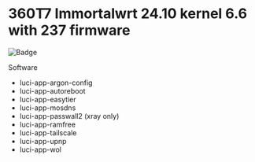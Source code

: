 # 360T7 Immortalwrt 24.10 kernel 6.6 with 237 firmware

![Badge](https://img.shields.io/badge/build-pass-brightgreen?logo=github)

Software

- luci-app-argon-config
- luci-app-autoreboot
- luci-app-easytier
- luci-app-mosdns
- luci-app-passwall2 (xray only)
- luci-app-ramfree
- luci-app-tailscale
- luci-app-upnp
- luci-app-wol

